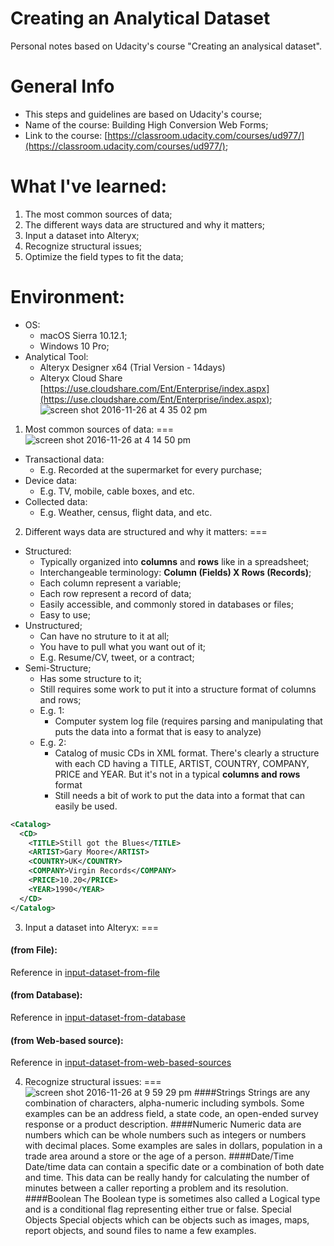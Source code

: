 Creating an Analytical Dataset
===
Personal notes based on Udacity's course "Creating an analysical dataset".

General Info
===
- This steps and guidelines are based on Udacity's course;
- Name of the course: Building High Conversion Web Forms;
- Link to the course: [https://classroom.udacity.com/courses/ud977/](https://classroom.udacity.com/courses/ud977/);

What I've learned:
===
1. The most common sources of data;
2. The different ways data are structured and why it matters;
3. Input a dataset into Alteryx;
4. Recognize structural issues;
5. Optimize the field types to fit the data;

Environment:
===
- OS:
  - macOS Sierra 10.12.1;
  - Windows 10 Pro;
- Analytical Tool:
  - Alteryx Designer x64 (Trial Version - 14days)
  - Alteryx Cloud Share [https://use.cloudshare.com/Ent/Enterprise/index.aspx](https://use.cloudshare.com/Ent/Enterprise/index.aspx);
![screen shot 2016-11-26 at 4 35 02 pm](https://cloud.githubusercontent.com/assets/16644017/20638860/537ff0d6-b3f6-11e6-9c71-c23cf4e1739e.png)

1. Most common sources of data:
===
![screen shot 2016-11-26 at 4 14 50 pm](https://cloud.githubusercontent.com/assets/16644017/20638762/919d57e4-b3f3-11e6-8855-b97d3974908f.png)
- Transactional data:
  - E.g. Recorded at the supermarket for every purchase;
- Device data:
  - E.g. TV, mobile, cable boxes, and etc.
- Collected data:
  - E.g. Weather, census, flight data, and etc.
  
2. Different ways data are structured and why it matters:
===
- Structured:
  - Typically organized into **columns** and **rows** like in a spreadsheet;
  - Interchangeable terminology: **Column (Fields) X Rows (Records)**;
  - Each column represent a variable;
  - Each row represent a record of data;
  - Easily accessible, and commonly stored in databases or files;
  - Easy to use;
- Unstructured;
  - Can have no struture to it at all;
  - You have to pull what you want out of it;
  - E.g. Resume/CV, tweet, or a contract;
- Semi-Structure;
  - Has some structure to it;
  - Still requires some work to put it into a structure format of columns and rows;
  - E.g. 1: 
    - Computer system log file (requires parsing and manipulating that puts the data into a format that is easy to analyze)
  - E.g. 2: 
    - Catalog of music CDs in XML format. There's clearly a structure with each CD having a TITLE, ARTIST, COUNTRY, COMPANY, PRICE and YEAR. But it's not in a typical **columns and rows** format
    - Still needs a bit of work to put the data into a format that can easily be used.
```xml
<Catalog>
  <CD>
    <TITLE>Still got the Blues</TITLE>
    <ARTIST>Gary Moore</ARTIST>
    <COUNTRY>UK</COUNTRY>
    <COMPANY>Virgin Records</COMPANY>
    <PRICE>10.20</PRICE>
    <YEAR>1990</YEAR>
  </CD>
</Catalog>
```

3. Input a dataset into Alteryx:
===
#### (from File):
Reference in [input-dataset-from-file](./input-dataset-from-file)

#### (from Database):
Reference in [input-dataset-from-database](./input-dataset-from-database)

#### (from Web-based source):
Reference in [input-dataset-from-web-based-sources](./input-dataset-from-web-based-sources)

4. Recognize structural issues:
===
![screen shot 2016-11-26 at 9 59 29 pm](https://cloud.githubusercontent.com/assets/16644017/20640536/a5f53970-b423-11e6-9ec9-79cb06e769ac.png)
####Strings
Strings are any combination of characters, alpha-numeric including symbols. Some examples can be an address field, a state code, an open-ended survey response or a product description.
####Numeric
Numeric data are numbers which can be whole numbers such as integers or numbers with decimal places. Some examples are sales in dollars, population in a trade area around a store or the age of a person.
####Date/Time
Date/time data can contain a specific date or a combination of both date and time. This data can be really handy for calculating the number of minutes between a caller reporting a problem and its resolution.
####Boolean
The Boolean type is sometimes also called a Logical type and is a conditional flag representing either true or false.
Special Objects
Special objects which can be objects such as images, maps, report objects, and sound files to name a few examples.

